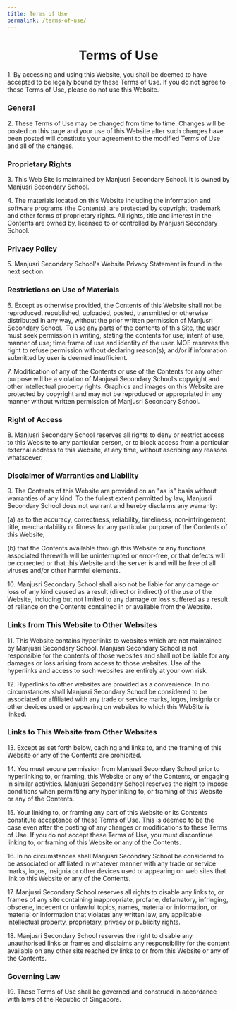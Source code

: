 ```yaml
---
title: Terms of Use
permalink: /terms-of-use/
---
```

# <center> Terms of Use</center>

1\. By accessing and using this Website, you shall be deemed to have accepted to be legally bound by these Terms of Use. If you do not agree to these Terms of Use, please do not use this Website.  
  

### General

2\. These Terms of Use may be changed from time to time. Changes will be posted on this page and your use of this Website after such changes have been posted will constitute your agreement to the modified Terms of Use and all of the changes.

### Proprietary Rights

3\. This Web Site is maintained by Manjusri Secondary School. It is owned by Manjusri Secondary School.

4\. The materials located on this Website including the information and software programs (the Contents), are protected by copyright, trademark and other forms of proprietary rights. All rights, title and interest in the Contents are owned by, licensed to or controlled by Manjusri Secondary School.  

### Privacy Policy

5\. Manjusri Secondary School's Website Privacy Statement is found in the next section.

### Restrictions on Use of Materials

6\. Except as otherwise provided, the Contents of this Website shall not be reproduced, republished, uploaded, posted, transmitted or otherwise distributed in any way, without the prior written permission of Manjusri Secondary School.  To use any parts of the contents of this Site, the user must seek permission in writing, stating the contents for use; intent of use; manner of use; time frame of use and identity of the user. MOE reserves the right to refuse permission without declaring reason(s); and/or if information submitted by user is deemed insufficient.

7\. Modification of any of the Contents or use of the Contents for any other purpose will be a violation of Manjusri Secondary School’s copyright and other intellectual property rights. Graphics and images on this Website are protected by copyright and may not be reproduced or appropriated in any manner without written permission of Manjusri Secondary School.  

### Right of Access

8\. Manjusri Secondary School reserves all rights to deny or restrict access to this Website to any particular person, or to block access from a particular external address to this Website, at any time, without ascribing any reasons whatsoever.

### Disclaimer of Warranties and Liability

9\. The Contents of this Website are provided on an "as is" basis without warranties of any kind. To the fullest extent permitted by law, Manjusri Secondary School does not warrant and hereby disclaims any warranty:

(a) as to the accuracy, correctness, reliability, timeliness, non-infringement, title, merchantability or fitness for any particular purpose of the Contents of this Website;  

(b) that the Contents available through this Website or any functions associated therewith will be uninterrupted or error-free, or that defects will be corrected or that this Website and the server is and will be free of all viruses and/or other harmful elements.  

10\. Manjusri Secondary School shall also not be liable for any damage or loss of any kind caused as a result (direct or indirect) of the use of the Website, including but not limited to any damage or loss suffered as a result of reliance on the Contents contained in or available from the Website.  

### Links from This Website to Other Websites

11\. This Website contains hyperlinks to websites which are not maintained by Manjusri Secondary School. Manjusri Secondary School is not responsible for the contents of those websites and shall not be liable for any damages or loss arising from access to those websites. Use of the hyperlinks and access to such websites are entirely at your own risk.

12\. Hyperlinks to other websites are provided as a convenience. In no circumstances shall Manjusri Secondary School be considered to be associated or affiliated with any trade or service marks, logos, insignia or other devices used or appearing on websites to which this WebSite is linked.  

### Links to This Website from Other Websites

13\. Except as set forth below, caching and links to, and the framing of this Website or any of the Contents are prohibited.

14\. You must secure permission from Manjusri Secondary School prior to hyperlinking to, or framing, this Website or any of the Contents, or engaging in similar activities. Manjusri Secondary School reserves the right to impose conditions when permitting any hyperlinking to, or framing of this Website or any of the Contents.  

15\. Your linking to, or framing any part of this Website or its Contents constitute acceptance of these Terms of Use. This is deemed to be the case even after the posting of any changes or modifications to these Terms of Use. If you do not accept these Terms of Use, you must discontinue linking to, or framing of this Website or any of the Contents.  

16\. In no circumstances shall Manjusri Secondary School be considered to be associated or affiliated in whatever manner with any trade or service marks, logos, insignia or other devices used or appearing on web sites that link to this Website or any of the Contents.  

17\. Manjusri Secondary School reserves all rights to disable any links to, or frames of any site containing inappropriate, profane, defamatory, infringing, obscene, indecent or unlawful topics, names, material or information, or material or information that violates any written law, any applicable intellectual property, proprietary, privacy or publicity rights.  

18\. Manjusri Secondary School reserves the right to disable any unauthorised links or frames and disclaims any responsibility for the content available on any other site reached by links to or from this Website or any of the Contents.  

### Governing Law

19\. These Terms of Use shall be governed and construed in accordance with laws of the Republic of Singapore.